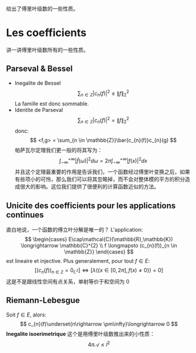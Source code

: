 给出了傅里叶级数的一些性质。
# Les coefficients
讲一讲傅里叶级数所有的一些性质。
## Parseval & Bessel
- Inegalite de Bessel
$$
\sum_{n\in\mathbb{Z}}|c_{n}(f)|^{2} \le \| f \|_{2}^{2}
$$
	La famille est donc sommable.
- Identite de Parseval
$$
\sum_{n\in\mathbb{Z}}|c_{n}(f)|^{2} = \| f \|_{2}^{2}
$$
donc:
$$
<f,g> = \sum_{n \in \mathbb{Z}}\bar{c_{n}(f)}c_{n}(g)
$$
帕萨瓦尔定理我们更一般的将其写为：
$$
\int_{-\infty}^{+\infty}|\hat{f}(\omega)|^{2}d\omega = 2\pi\int_{-\infty}^{+\infty}|f(x)|^{2}dx
$$
并且这个定理最重要的作用是告诉我们，一个函数经过傅里叶变换之后，如果有些项小的可怜，那么我们可以将其忽略掉，而不会对整体模的平方的积分造成很大的影响。这位我们提供了很便利的计算函数近似的方法。
## Unicite des coefficients pour les applications continues
直白地说，一个函数的傅立叶分解是唯一的？
L'application:
$$
\begin{cases}
E\cap\mathcal{C}(\mathbb{R},\mathbb{K}) \longrightarrow \mathbb{C}^{2} \\
f \longmapsto (c_{n}(f))_{n \in \mathbb{Z}}
\end{cases}
$$
est lineaire et injective.
Plus generalement, pour tout $f \in E$:
$$
\left[ (c_{n}(f))_{n \in \mathbb{Z}} = 0_{\mathbb{C}^{\mathbb{Z}}} \right] \Leftrightarrow \left[ \lambda\left(  \{ x \in [0,2\pi],f(x) \ne 0 \} \right) = 0 \right]
$$
	这是不是跟线性空间有点关系，单射等价于和空间为 0
## Riemann-Lebesgue
Soit $f \in E$, alors:
$$
c_{n}(f)\underset{n\rightarrow \pm\infty}\longrightarrow 0
$$
**Inegalite isoerimetrique**
这个是用傅里叶级数推出来的小性质：
$$
4 \pi \mathcal{A} \le l^{2}
$$
